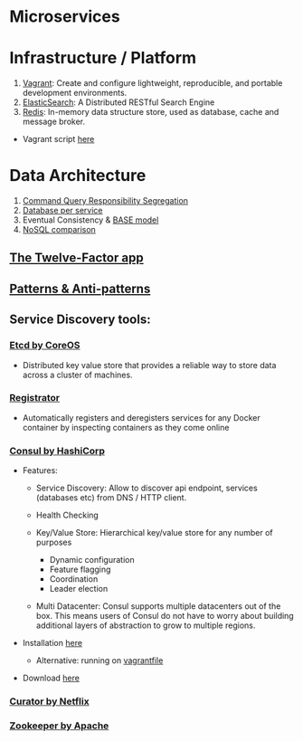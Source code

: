 Microservices
===========

# Infrastructure / Platform
1. [Vagrant](https://www.vagrantup.com/downloads.html): Create and configure lightweight, reproducible, and portable development environments.
2. [ElasticSearch](https://github.com/elastic/elasticsearch): A Distributed RESTful Search Engine
3. [Redis](http://redis.io/): In-memory data structure store, used as database, cache and message broker. 
  - Vagrant script [here](https://github.com/JasonPunyon/redishobo)

# Data Architecture
1. [Command Query Responsibility Segregation](http://martinfowler.com/bliki/CQRS.html)
2. [Database per service](http://microservices.io/patterns/data/database-per-service.html)
3. Eventual Consistency & [BASE model](http://queue.acm.org/detail.cfm?id=1394128)
3. [NoSQL comparison](http://kkovacs.eu/cassandra-vs-mongodb-vs-couchdb-vs-redis)

## [The Twelve-Factor app](http://12factor.net/)

## [Patterns & Anti-patterns](http://www.yegor256.com/2016/02/03/design-patterns-and-anti-patterns.html)
## Service Discovery tools:
### [Etcd by CoreOS](https://coreos.com/etcd/)
  - Distributed key value store that provides a reliable way to store data across a cluster of machines.

### [Registrator](https://github.com/gliderlabs/registrator)
  - Automatically registers and deregisters services for any Docker container by inspecting containers as they come online

### [Consul by HashiCorp](https://www.consul.io/)
  - Features:
    - Service Discovery: Allow to discover api endpoint, services (databases etc) from DNS / HTTP client.

    - Health Checking

    - Key/Value Store: Hierarchical key/value store for any number of purposes
      - Dynamic configuration
      - Feature flagging
      - Coordination
      - Leader election

    - Multi Datacenter: Consul supports multiple datacenters out of the box. This means users of Consul do not have to worry about building additional layers of abstraction to grow to multiple regions.
    
  - Installation [here](https://www.consul.io/intro/getting-started/install.html)
    - Alternative: running on [vagrantfile](https://github.com/hashicorp/consul/tree/master/demo/vagrant-cluster)
  - Download [here](https://www.consul.io/downloads.html)

### [Curator by Netflix](https://github.com/Netflix/curator)

### [Zookeeper by Apache](http://zookeeper.apache.org)
